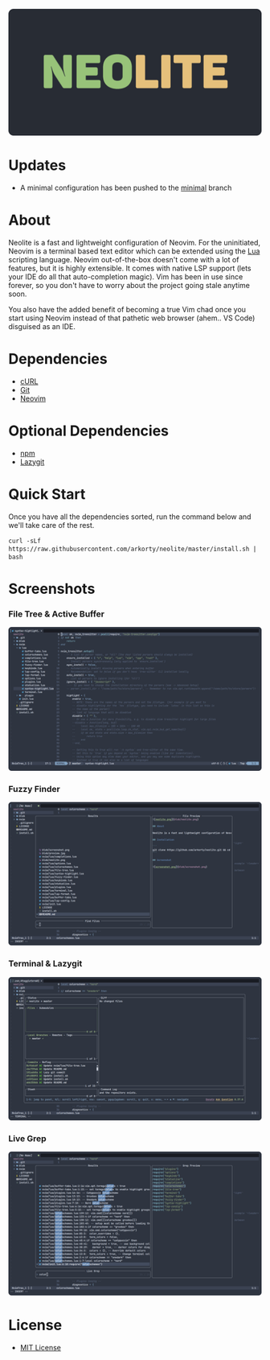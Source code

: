 ![neolite.png](blob/neolite.png)

# Updates
- A minimal configuration has been pushed to the [minimal](https://github.com/arkorty/neolite/tree/minimal) branch

# About

Neolite is a fast and lightweight configuration of Neovim. For the uninitiated, Neovim is a terminal based text editor which can be extended using the [Lua](https://www.lua.org/about.html) scripting language. Neovim out-of-the-box doesn't come with a lot of features, but it is highly extensible. It comes with native LSP support (lets your IDE do all that auto-completion magic). Vim has been in use since forever, so you don't have to worry about the project going stale anytime soon.

You also have the added benefit of becoming a true Vim chad once you start using Neovim instead of that pathetic web browser (ahem.. VS Code) disguised as an IDE.

# Dependencies

- [cURL](https://github.com/curl/curl)
- [Git](https://github.com/git/git)
- [Neovim](https://github.com/neovim/neovim)

# Optional Dependencies

- [npm](https://github.com/npm/cli)
- [Lazygit](https://github.com/jesseduffield/lazygit)

# Quick Start

Once you have all the dependencies sorted, run the command below and we'll take care of the rest.

```
curl -sLf https://raw.githubusercontent.com/arkorty/neolite/master/install.sh | bash
```

# Screenshots

### File Tree & Active Buffer

![file-tree.png](blob/file-tree.png)

### Fuzzy Finder

![fuzzy-finder.png](blob/fuzzy-finder.png)

### Terminal & Lazygit

![lazygit.png](blob/lazygit.png)

### Live Grep

![live-grep.png](blob/live-grep.png)

# License

- [MIT License](LICENSE)
